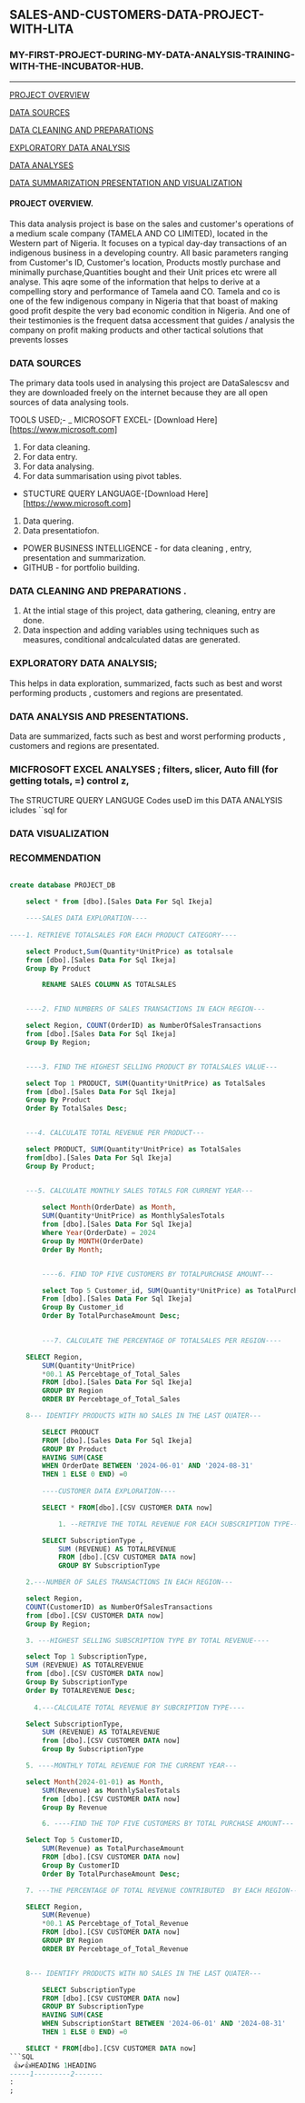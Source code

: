 ## SALES-AND-CUSTOMERS-DATA-PROJECT-WITH-LITA

### MY-FIRST-PROJECT-DURING-MY-DATA-ANALYSIS-TRAINING-WITH-THE-INCUBATOR-HUB.
---
[PROJECT OVERVIEW](#project-overview)

[DATA SOURCES](#data-sources)

[DATA CLEANING AND PREPARATIONS](#data-cleaning-and-preparations)

[EXPLORATORY DATA ANALYSIS](#exploratory-data-Analysis)

[DATA ANALYSES](#data-analyses)

[DATA SUMMARIZATION PRESENTATION AND VISUALIZATION](#data-summarization-presentation-and-visualization)




#### PROJECT OVERVIEW.
This data analysis project is base on the sales and customer's operations of a medium scale company (TAMELA AND CO LIMITED), located in the Western part of Nigeria. It focuses on a typical day-day transactions of an indigenous business in a developing country. All basic parameters ranging from Customer's ID, Customer's location, Products mostly purchase and minimally purchase,Quantities bought and their Unit prices etc wrere all analyse. This aqre some of the information that helps to derive at a compelling story and performance of Tamela aand CO. Tamela and co is one of the few indigenous company in Nigeria that that boast of making good profit despite the very bad economic condition in Nigeria.
And one of their testimonies is the frequent datsa accessment that guides / analysis the company on profit making products and other tactical solutions that prevents losses

### DATA SOURCES
The primary data tools used in analysing this project are DataSalescsv and they are downloaded freely on the internet because they are all open sources of data analysing tools.

TOOLS USED;-
_ MICROSOFT EXCEL- [Download Here][https://www.microsoft.com]
1. For data cleaning.
2.  For data entry.
3.  For data analysing.
4.  For data summarisation using pivot tables.
  
- STUCTURE QUERY LANGUAGE-[Download Here] [https://www.microsoft.com]
1.  Data quering.
2. Data presentatiofon.

- POWER BUSINESS INTELLIGENCE - for data cleaning , entry, presentation and summarization.
- GITHUB - for portfolio building.
  
### DATA CLEANING AND PREPARATIONS .
1. At the intial stage of this project, data gathering, cleaning, entry are done.
2. Data inspection and adding variables using techniques such as measures, conditional andcalculated datas are generated.

### EXPLORATORY DATA ANALYSIS; 
  This helps in data exploration,  summarized, facts such as best and worst performing products , customers and regions are presentated.
  
### DATA ANALYSIS AND PRESENTATIONS.
 Data are summarized, facts such as best and worst performing products , customers and regions are presentated.

### MICFROSOFT EXCEL ANALYSES ; filters, slicer, Auto fill (for getting totals, =) control z, 
The STRUCTURE QUERY LANGUGE Codes useD im this DATA ANALYSIS icludes ``sql for  

### DATA VISUALIZATION

### RECOMMENDATION

```SQL

create database PROJECT_DB
	
	select * from [dbo].[Sales Data For Sql Ikeja]

	----SALES DATA EXPLORATION----
	
----1. RETRIEVE TOTALSALES FOR EACH PRODUCT CATEGORY----

	select Product,Sum(Quantity*UnitPrice) as totalsale
	from [dbo].[Sales Data For Sql Ikeja]
	Group By Product

		RENAME SALES COLUMN AS TOTALSALES


	----2. FIND NUMBERS OF SALES TRANSACTIONS IN EACH REGION---

	select Region, COUNT(OrderID) as NumberOfSalesTransactions
	from [dbo].[Sales Data For Sql Ikeja]
	Group By Region;


	----3. FIND THE HIGHEST SELLING PRODUCT BY TOTALSALES VALUE---

	select Top 1 PRODUCT, SUM(Quantity*UnitPrice) as TotalSales
	from [dbo].[Sales Data For Sql Ikeja]
	Group By Product
	Order By TotalSales Desc;


	---4. CALCULATE TOTAL REVENUE PER PRODUCT---

	select PRODUCT, SUM(Quantity*UnitPrice) as TotalSales
	from[dbo].[Sales Data For Sql Ikeja]
	Group By Product;


	---5. CALCULATE MONTHLY SALES TOTALS FOR CURRENT YEAR---
		
		select Month(OrderDate) as Month, 
		SUM(Quantity*UnitPrice) as MonthlySalesTotals
		from [dbo].[Sales Data For Sql Ikeja] 
		Where Year(OrderDate) = 2024
		Group By MONTH(OrderDate)
		Order By Month;


		----6. FIND TOP FIVE CUSTOMERS BY TOTALPURCHASE AMOUNT---

		select Top 5 Customer_id, SUM(Quantity*UnitPrice) as TotalPurchaseAmount
		From [dbo].[Sales Data For Sql Ikeja]
		Group By Customer_id
		Order By TotalPurchaseAmount Desc;
					   

		---7. CALCULATE THE PERCENTAGE OF TOTALSALES PER REGION----

	SELECT Region, 
		SUM(Quantity*UnitPrice) 
		*00.1 AS Percebtage_of_Total_Sales
		FROM [dbo].[Sales Data For Sql Ikeja]
		GROUP BY Region
		ORDER BY Percebtage_of_Total_Sales

	8--- IDENTIFY PRODUCTS WITH NO SALES IN THE LAST QUATER---

		SELECT PRODUCT
		FROM [dbo].[Sales Data For Sql Ikeja]
		GROUP BY Product
		HAVING SUM(CASE
		WHEN OrderDate BETWEEN '2024-06-01' AND '2024-08-31'
		THEN 1 ELSE 0 END) =0
		
		----CUSTOMER DATA EXPLORATION----

		SELECT * FROM[dbo].[CSV CUSTOMER DATA now]

			1. --RETRIVE THE TOTAL REVENUE FOR EACH SUBSCRIPTION TYPE---

		SELECT SubscriptionType ,
			SUM (REVENUE) AS TOTALREVENUE
			FROM [dbo].[CSV CUSTOMER DATA now]
			GROUP BY SubscriptionType  

	2.---NUMBER OF SALES TRANSACTIONS IN EACH REGION---

	select Region,
	COUNT(CustomerID) as NumberOfSalesTransactions
	from [dbo].[CSV CUSTOMER DATA now]
	Group By Region;

	3. ---HIGHEST SELLING SUBSCRIPTION TYPE BY TOTAL REVENUE----

	select Top 1 SubscriptionType, 
	SUM (REVENUE) AS TOTALREVENUE
	from [dbo].[CSV CUSTOMER DATA now]
	Group By SubscriptionType
	Order By TOTALREVENUE Desc;
	
	  4.---CALCULATE TOTAL REVENUE BY SUBCRIPTION TYPE----

	Select SubscriptionType, 
		SUM (REVENUE) AS TOTALREVENUE
		from [dbo].[CSV CUSTOMER DATA now]
		Group By SubscriptionType

	5. ----MONTHLY TOTAL REVENUE FOR THE CURRENT YEAR---

	select Month(2024-01-01) as Month, 
		SUM(Revenue) as MonthlySalesTotals
		from [dbo].[CSV CUSTOMER DATA now]
		Group By Revenue

		6. ----FIND THE TOP FIVE CUSTOMERS BY TOTAL PURCHASE AMOUNT---

	Select Top 5 CustomerID, 
		SUM(Revenue) as TotalPurchaseAmount
		FROM [dbo].[CSV CUSTOMER DATA now]
		Group By CustomerID
		Order By TotalPurchaseAmount Desc;

	7. ---THE PERCENTAGE OF TOTAL REVENUE CONTRIBUTED  BY EACH REGION---

	SELECT Region, 
		SUM(Revenue) 
		*00.1 AS Percebtage_of_Total_Revenue
		FROM [dbo].[CSV CUSTOMER DATA now]
		GROUP BY Region
		ORDER BY Percebtage_of_Total_Revenue


	8--- IDENTIFY PRODUCTS WITH NO SALES IN THE LAST QUATER---

		SELECT SubscriptionType
		FROM [dbo].[CSV CUSTOMER DATA now]
		GROUP BY SubscriptionType
		HAVING SUM(CASE
		WHEN SubscriptionStart BETWEEN '2024-06-01' AND '2024-08-31'
		THEN 1 ELSE 0 END) =0	

	SELECT * FROM[dbo].[CSV CUSTOMER DATA now]
```SQL
 👍✔👍HEADING 1HEADING
-----1---------2-------
:
;

